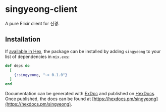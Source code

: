 # singyeong-client

A pure Elixir client for 신경.

## Installation

If [available in Hex](https://hex.pm/docs/publish), the package can be installed
by adding `singyeong` to your list of dependencies in `mix.exs`:

```elixir
def deps do
  [
    {:singyeong, "~> 0.1.0"}
  ]
end
```

Documentation can be generated with [ExDoc](https://github.com/elixir-lang/ex_doc)
and published on [HexDocs](https://hexdocs.pm). Once published, the docs can
be found at [https://hexdocs.pm/singyeong](https://hexdocs.pm/singyeong).

